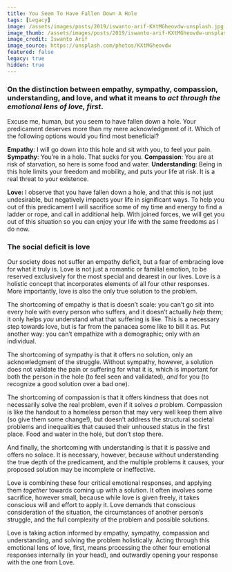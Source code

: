 ```yaml
---
title: You Seem To Have Fallen Down A Hole
tags: [Legacy]
image: /assets/images/posts/2019/iswanto-arif-KXtMGheovdw-unsplash.jpg
image_thumb: /assets/images/posts/2019/iswanto-arif-KXtMGheovdw-unsplash_thumbnail.jpg
image_credit: Iswanto Arif
image_source: https://unsplash.com/photos/KXtMGheovdw
featured: false
legacy: true
hidden: true
---
```


### On the distinction between empathy, sympathy, compassion, understanding, and love, and what it means to _act through the emotional lens of love, first_.
<!--more-->

Excuse me, human, but you seem to have fallen down a hole.
Your predicament deserves more than my mere acknowledgment of it.
Which of the following options would you find most beneficial?

**Empathy**: I will go down into this hole and sit with you, to feel your pain.
**Sympathy**: You’re in a hole. That sucks for you.
**Compassion**: You are at risk of starvation, so here is some food and water.
**Understanding**: Being in this hole limits your freedom and mobility, and puts your life at risk. It is a real threat to your existence.

**Love:**
I observe that you have fallen down a hole, and that this is not just undesirable, but negatively impacts your life in significant ways. To help you out of this predicament I will sacrifice some of my time and energy to find a ladder or rope, and call in additional help. With joined forces, we will get you out of this situation so you can enjoy your life with the same freedoms as I do now.

### The social deficit is love
Our society does not suffer an empathy deficit, but a fear of embracing love for what it truly is. Love is not just a romantic or familial emotion, to be reserved exclusively for the most special and dearest in our lives. Love is a holistic concept that incorporates elements of all four other responses. More importantly, love is also the only true solution to the problem.

The shortcoming of empathy is that is doesn’t scale: you can’t go sit into every hole with every person who suffers, and it doesn’t actually _help_ them; it only helps _you_ understand what that suffering is like. This is a necessary step towards love, but is far from the panacea some like to bill it as. Put another way: you can’t empathize with a demographic; only with an individual.

The shortcoming of sympathy is that it offers no solution, only an acknowledgment of the struggle. Without sympathy, however, a solution does not validate the pain or suffering for what it is, which is important for both the person in the hole (to feel seen and validated), _and_ for you (to recognize a good solution over a bad one).

The shortcoming of compassion is that it offers kindness that does not necessarily solve the real problem, even if it solves _a_ problem. Compassion is like the handout to a homeless person that may very well keep them alive (so give them some change!), but doesn’t address the structural societal problems and inequalities that caused their unhoused status in the first place. Food and water in the hole, but don’t stop there.

And finally, the shortcoming with understanding is that it is passive and offers no solace. It is necessary, however, because without understanding the true depth of the predicament, and the multiple problems it causes, your proposed solution may be incomplete or ineffective.

Love is combining these four critical emotional responses, and applying them _together_ towards coming up with a solution. It often involves some sacrifice, however small, because while love is given freely, it takes conscious will and effort to apply it. Love demands that conscious consideration of the situation, the circumstances of another person’s struggle, and the full complexity of the problem and possible solutions.

Love is taking action informed by empathy, sympathy, compassion and understanding, and solving the problem holistically. Acting through this emotional lens of love, first, means processing the other four emotional responses internally (in your head), and outwardly opening your response with the one from Love.

